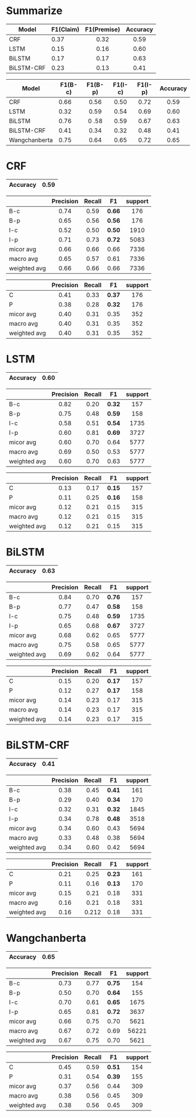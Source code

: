 # Summarize
| Model| F1(Claim) | F1(Premise) | Accuracy |
|-------| ------- | :---------: | :------: |
|CRF| 0.37 |0.32 | 0.59 |
|LSTM| 0.15 |0.16 | 0.60 |
|BiLSTM| 0.17 |0.17 | 0.63 |
|BiLSTM-CRF| 0.23 |0.13 | 0.41 |

| Model| F1(B-c) | F1(B-p) | F1(I-c) | F1(I-p) | Accuracy |
|-------| ------- | :---------: | :------: | :------: | :------: |
|CRF| 0.66 | 0.56 | 0.50 | 0.72 | 0.59 |
|LSTM| 0.32 | 0.59 | 0.54 | 0.69 | 0.60 |
|BiLSTM| 0.76 | 0 .58| 0.59 | 0.67 | 0.63 |
|BiLSTM-CRF| 0.41 | 0.34 | 0.32 | 0.48 | 0.41 |
|Wangchanberta| 0.75 | 0.64 | 0.65 | 0.72 | 0.65 |


# CRF
| Accuracy | 0.59 |
| :------: | :------: |

|  | Precision | Recall | F1 | support |
|-------| :---------: | :------: | :------: | :------: |
| B-c | 0.74 | 0.59 | **0.66** | 176  |
| B-p | 0.65 | 0.56 | **0.56** |  176 |
| I-c | 0.52 | 0.50 | **0.50** | 1910  |
| I-p | 0.71 | 0.73 | **0.72** |  5083 |
|micor avg| 0.66 | 0.66 | 0.66 | 7336 |
|macro avg| 0.65 | 0.57 | 0.61 | 7336 |
|weighted avg| 0.66 | 0.66 | 0.66 | 7336 |


|  | Precision | Recall | F1 | support |
|-------| :---------: | :------: | :------: | :------: |
| C | 0.41 | 0.33 | **0.37** | 176  |
| P | 0.38 | 0.28 | **0.32** |  176 |
|micor avg| 0.40 | 0.31 | 0.35 | 352 |
|macro avg| 0.40 | 0.31 | 0.35 | 352 |
|weighted avg| 0.40 | 0.31 | 0.35 | 352 |

# LSTM
| Accuracy | 0.60 |
| :------: | :------: |

|  | Precision | Recall | F1 | support |
|-------| :---------: | :------: | :------: | :------: |
| B-c | 0.82 | 0.20 | **0.32** | 157  |
| B-p | 0.75 | 0.48 | **0.59** |  158 |
| I-c | 0.58 | 0.51 | **0.54** | 1735  |
| I-p | 0.60 | 0.81 | **0.69** |  3727 |
|micor avg| 0.60 | 0.70 | 0.64 | 5777 |
|macro avg| 0.69 | 0.50 | 0.53 | 5777 |
|weighted avg| 0.60 | 0.70 | 0.63 | 5777 |


|  | Precision | Recall | F1 | support |
|-------| :---------: | :------: | :------: | :------: |
| C | 0.13 | 0.17 | **0.15** | 157  |
| P | 0.11 | 0.25 | **0.16** |  158 |
|micor avg| 0.12 | 0.21 | 0.15 | 315 |
|macro avg| 0.12 | 0.21 | 0.15 | 315 |
|weighted avg| 0.12 | 0.21 | 0.15 | 315 |


# BiLSTM
| Accuracy | 0.63 |
| :------: | :------: |

|  | Precision | Recall | F1 | support |
|-------| :---------: | :------: | :------: | :------: |
| B-c | 0.84 | 0.70 | **0.76** | 157  |
| B-p | 0.77 | 0.47 | **0.58** |  158 |
| I-c | 0.75 | 0.48 | **0.59** | 1735  |
| I-p | 0.65 | 0.68 | **0.67** |  3727 |
|micor avg| 0.68 | 0.62 | 0.65 | 5777 |
|macro avg| 0.75 | 0.58 | 0.65 | 5777 |
|weighted avg| 0.69 | 0.62 | 0.64 | 5777 |


|  | Precision | Recall | F1 | support |
|-------| :---------: | :------: | :------: | :------: |
| C | 0.15 | 0.20 | **0.17** | 157  |
| P | 0.12 | 0.27 | **0.17** |  158 |
|micor avg| 0.14 | 0.23 | 0.17 | 315 |
|macro avg| 0.14 | 0.23 | 0.17 | 315 |
|weighted avg| 0.14 | 0.23 | 0.17 | 315 |

# BiLSTM-CRF
| Accuracy | 0.41 |
| :------: | :------: |

|  | Precision | Recall | F1 | support |
|-------| :---------: | :------: | :------: | :------: |
| B-c | 0.38 | 0.45 | **0.41** | 161  |
| B-p | 0.29 | 0.40 | **0.34** |  170 |
| I-c | 0.32 | 0.31 | **0.32** | 1845  |
| I-p | 0.34 | 0.78 | **0.48** |  3518 |
|micor avg| 0.34 | 0.60 | 0.43 | 5694 |
|macro avg| 0.33 | 0.48 | 0.38 | 5694 |
|weighted avg| 0.34 | 0.60 | 0.42 | 5694 |


|  | Precision | Recall | F1 | support |
|-------| :---------: | :------: | :------: | :------: |
| C | 0.21 | 0.25 | **0.23** | 161  |
| P | 0.11 | 0.16 | **0.13** |  170 |
|micor avg| 0.15 | 0.21 | 0.18 | 331 |
|macro avg| 0.16 | 0.21 | 0.18 | 331 |
|weighted avg| 0.16 | 0.212 | 0.18 | 331 |

# Wangchanberta
| Accuracy | 0.65 |
| :------: | :------: |

|  | Precision | Recall | F1 | support |
|-------| :---------: | :------: | :------: | :------: |
| B-c | 0.73 | 0.77 | **0.75** | 154  |
| B-p | 0.50 | 0.70 | **0.64** |  155 |
| I-c | 0.70 | 0.61 | **0.65** | 1675  |
| I-p | 0.65 | 0.81 | **0.72** |  3637 |
|micor avg| 0.66 | 0.75 | 0.70 | 5621 |
|macro avg| 0.67 | 0.72 | 0.69 | 56221 |
|weighted avg| 0.67 | 0.75 | 0.70 | 5621 |


|  | Precision | Recall | F1 | support |
|-------| :---------: | :------: | :------: | :------: |
| C | 0.45 | 0.59 | **0.51** | 154  |
| P | 0.31 | 0.54 | **0.39** |  155 |
|micor avg| 0.37 | 0.56 | 0.44 | 309 |
|macro avg| 0.38 | 0.56 | 0.45 | 309 |
|weighted avg| 0.38 | 0.56 | 0.45 | 309 |

